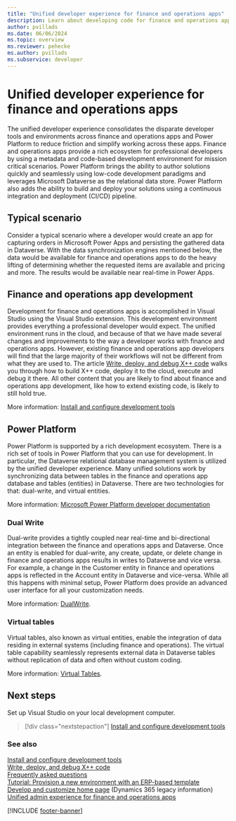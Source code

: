 ```yaml
---
title: "Unified developer experience for finance and operations apps"
description: Learn about developing code for finance and operations apps using the new Power Platform unified developer experience.
author: pvillads
ms.date: 06/06/2024
ms.topic: overview
ms.reviewer: pehecke
ms.author: pvillads
ms.subservice: developer
---
```


# Unified developer experience for finance and operations apps

The unified developer experience consolidates the disparate developer tools and environments across finance and operations apps and Power Platform to reduce friction and simplify working across these apps. Finance and operations apps provide a rich ecosystem for professional developers by using a metadata and code-based development environment for mission critical scenarios. Power Platform brings the ability to author solutions quickly and seamlessly using low-code development paradigms and leverages Microsoft Dataverse as the relational data store. Power Platform also adds the ability to build and deploy your solutions using a continuous integration and deployment (CI/CD) pipeline.

## Typical scenario

Consider a typical scenario where a developer would create an app for capturing orders in Microsoft Power Apps and persisting the gathered data in Dataverse. With the data synchronization engines mentioned below, the data would be available for finance and operations apps to do the heavy lifting of determining whether the requested items are available and pricing and more. The results would be available near real-time in Power Apps.

## Finance and operations app development

Development for finance and operations apps is accomplished in Visual Studio using the Visual Studio extension. This development environment provides everything a professional developer would expect. The unified environment runs in the cloud, and because of that we have made several changes and improvements to the way a developer works with finance and operations apps. However, existing finance and operations app developers will find that the large majority of their workflows will not be different from what they are used to. The article [Write, deploy, and debug X++ code](finance-operations-debug.md) walks you through how to build X++ code, deploy it to the cloud, execute and debug it there. All other content that you are likely to find about finance and operations app development, like how to extend existing code, is likely to still hold true.

More information: [Install and configure development tools](finance-operations-install-config-tools.md)

## Power Platform

Power Platform is supported by a rich development ecosystem. There is a rich set of tools in Power Platform that you can use for development. In particular, the Dataverse relational database management system is utilized by the unified developer experience. Many unified solutions work by synchronizing data between tables in the finance and operations app database and tables (entities) in Dataverse. There are two technologies for that: dual-write, and virtual entities.

More information: [Microsoft Power Platform developer documentation](../index.yml)

### Dual Write

Dual-write provides a tightly coupled near real-time and bi-directional integration between the finance and operations apps and Dataverse. Once an entity is enabled for dual-write, any create, update, or delete change in finance and operations apps results in writes to Dataverse and vice versa. For example, a change in the Customer entity in finance and operations apps is reflected in the Account entity in Dataverse and vice-versa. While all this happens with minimal setup, Power Platform does provide an advanced user interface for all your customization needs.

More information: [DualWrite](https://powerapps.microsoft.com/blog/announcing-dual-write-preview).

### Virtual tables

Virtual tables, also known as virtual entities, enable the integration of data residing in external systems (including finance and operations). The virtual table capability seamlessly represents external data in Dataverse tables without replication of data and often without custom coding.

More information: [Virtual Tables](/power-apps/developer/data-platform/virtual-entities/get-started-ve).

## Next steps

Set up Visual Studio on your local development computer.

> [!div class="nextstepaction"]
> [Install and configure development tools](finance-operations-install-config-tools.md)

### See also

[Install and configure development tools](finance-operations-install-config-tools.md)  
[Write, deploy, and debug X++ code](finance-operations-debug.md)  
[Frequently asked questions](finance-operations-faq.md)  
[Tutorial: Provision a new environment with an ERP-based template](../../admin/unified-experience/tutorial-deploy-new-environment-with-ERP-template.md#tutorial-provision-a-new-environment-with-an-erp-based-template-preview)  
[Develop and customize home page](/dynamics365/fin-ops-core/dev-itpro/dev-tools/developer-home-page) (Dynamics 365 legacy information)  
[Unified admin experience for finance and operations apps](../../admin/unified-experience/finance-operations-apps-overview.md)

[!INCLUDE [footer-banner](../../includes/footer-banner.md)]
